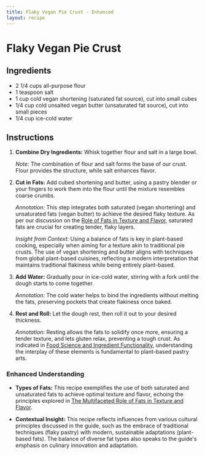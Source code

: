 ```yaml
---
title: Flaky Vegan Pie Crust - Enhanced
layout: recipe
---
```

# Flaky Vegan Pie Crust  
  
## Ingredients  
  
* 2 1/4 cups all-purpose flour  
* 1 teaspoon salt  
* 1 cup cold vegan shortening (saturated fat source), cut into small cubes  
* 1/4 cup cold unsalted vegan butter (unsaturated fat source), cut into small pieces  
* 1/4 cup ice-cold water  
  
## Instructions  
  
1. **Combine Dry Ingredients:** Whisk together flour and salt in a large bowl.  
  
   *Note:* The combination of flour and salt forms the base of our crust. Flour provides the structure, while salt enhances flavor.  
  
2. **Cut in Fats:** Add cubed shortening and butter, using a pastry blender or your fingers to work them into the flour until the mixture resembles coarse crumbs.  
  
   *Annotation:* This step integrates both saturated (vegan shortening) and unsaturated fats (vegan butter) to achieve the desired flaky texture. As per our discussion on the [Role of Fats in Texture and Flavor](#the-multifaceted-role-of-fats-in-texture-and-flavor), saturated fats are crucial for creating tender, flaky layers.  
  
   *Insight from Context:* Using a balance of fats is key in plant-based cooking, especially when aiming for a texture akin to traditional pie crusts. The use of vegan shortening and butter aligns with techniques from global plant-based cuisines, reflecting a modern interpretation that maintains traditional flakiness while being entirely plant-based.  
  
3. **Add Water:** Gradually pour in ice-cold water, stirring with a fork until the dough starts to come together.  
  
   *Annotation:* The cold water helps to bind the ingredients without melting the fats, preserving pockets that create flakiness once baked.  
  
4. **Rest and Roll:** Let the dough rest, then roll it out to your desired thickness.  
  
   *Annotation:* Resting allows the fats to solidify once more, ensuring a tender texture, and lets gluten relax, preventing a tough crust. As indicated in [Food Science and Ingredient Functionality](#food-science-and-ingredient-functionality), understanding the interplay of these elements is fundamental to plant-based pastry arts.  
  
### Enhanced Understanding  
  
* **Types of Fats:** This recipe exemplifies the use of both saturated and unsaturated fats to achieve optimal texture and flavor, echoing the principles explored in [The Multifaceted Role of Fats in Texture and Flavor](#the-multifaceted-role-of-fats-in-texture-and-flavor).  
  
* **Contextual Insight:** This recipe reflects influences from various cultural principles discussed in the guide, such as the embrace of traditional techniques (flaky pastry) with modern, sustainable adaptations (plant-based fats). The balance of diverse fat types also speaks to the guide's emphasis on culinary innovation and adaptation.  
